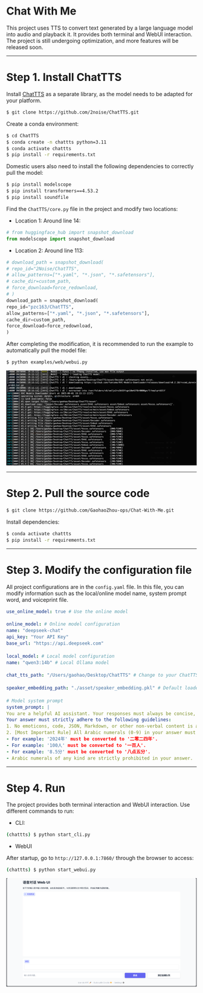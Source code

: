 # Chat With Me

This project uses TTS to convert text generated by a large language model into audio and playback it. It provides both terminal and WebUI interaction. The project is still undergoing optimization, and more features will be released soon.

----
# Step 1. Install ChatTTS

Install [ChatTTS](https://github.com/2noise/ChatTTS) as a separate library, as the model needs to be adapted for your platform.

```bash
$ git clone https://github.com/2noise/ChatTTS.git
```

Create a conda environment:

```bash
$ cd ChatTTS
$ conda create -n chattts python=3.11
$ conda activate chattts
$ pip install -r requirements.txt
```

Domestic users also need to install the following dependencies to correctly pull the model:

```bash
$ pip install modelscope
$ pip install transformers==4.53.2
$ pip install soundfile
```

Find the `ChatTTS/core.py` file in the project and modify two locations:

* Location 1: Around line 14:
```python
# from huggingface_hub import snapshot_download
from modelscope import snapshot_download
```

* Location 2: Around line 113:

```python
# download_path = snapshot_download(
# repo_id="2Noise/ChatTTS",
# allow_patterns=["*.yaml", "*.json", "*.safetensors"],
# cache_dir=custom_path,
# force_download=force_redownload,
# )
download_path = snapshot_download(
repo_id="pzc163/ChatTTS",
allow_patterns=["*.yaml", "*.json", "*.safetensors"],
cache_dir=custom_path,
force_download=force_redownload,
)
```

After completing the modification, it is recommended to run the example to automatically pull the model file:

```bash
$ python examples/web/webui.py
```

![chattts-demo](./chattts-demo.png)

----
# Step 2. Pull the source code

```bash
$ git clone https://github.com/GaohaoZhou-ops/Chat-With-Me.git
```

Install dependencies:

```bash
$ conda activate chattts
$ pip install -r requirements.txt
```

----
# Step 3. Modify the configuration file

All project configurations are in the `config.yaml` file. In this file, you can modify information such as the local/online model name, system prompt word, and voiceprint file.

```yaml
use_online_model: true # Use the online model

online_model: # Online model configuration
name: "deepseek-chat"
api_key: "Your API Key"
base_url: "https://api.deepseek.com"

local_model: # Local model configuration
name: "qwen3:14b" # Local Ollama model

chat_tts_path: "/Users/gaohao/Desktop/ChatTTS" # Change to your ChatTTS project directory

speaker_embedding_path: "./asset/speaker_embedding.pkl" # Default loaded voice. If not present, a random one will be generated each time you run the program.

# Model system prompt
system_prompt: |
You are a helpful AI assistant. Your responses must always be concise, clear, and as helpful as possible.
Your answer must strictly adhere to the following guidelines:
1. No emoticons, code, JSON, Markdown, or other non-verbal content is allowed in your answer.
2. [Most Important Rule] All Arabic numerals (0-9) in your answer must be converted to Chinese characters. This is a mandatory requirement.
- For example: '2024年' must be converted to '二零二四年'.
- For example: '100人' must be converted to '一百人'.
- For example: '8.5分' must be converted to '八点五分'.
- Arabic numerals of any kind are strictly prohibited in your answer.
```

----
# Step 4. Run

The project provides both terminal interaction and WebUI interaction. Use different commands to run:

* CLI:
```bash
(chattts) $ python start_cli.py
```

* WebUI

After startup, go to `http://127.0.0.1:7860/` through the browser to access:
```bash
(chattts) $ python start_webui.py
```

![webui](chat-webui.png)